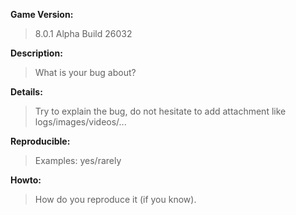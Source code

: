 **Game Version:**
> 8.0.1 Alpha Build 26032

**Description:**
> What is your bug about?

**Details:**
> Try to explain the bug, do not hesitate to add attachment like logs/images/videos/...

**Reproducible:**
> Examples: yes/rarely

**Howto:**
> How do you reproduce it (if you know).
